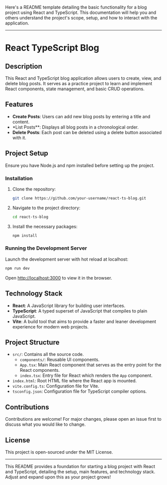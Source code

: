Here's a README template detailing the basic functionality for a blog project using React and TypeScript. This documentation will help you and others understand the project's scope, setup, and how to interact with the application.

---

# React TypeScript Blog

## Description

This React and TypeScript blog application allows users to create, view, and delete blog posts. It serves as a practice project to learn and implement React components, state management, and basic CRUD operations.

## Features

-   **Create Posts**: Users can add new blog posts by entering a title and content.
-   \*List Posts\*\*: Displays all blog posts in a chronological order.
-   **Delete Posts**: Each post can be deleted using a delete button associated with it.

## Project Setup

Ensure you have Node.js and npm installed before setting up the project.

### Installation

1. Clone the repository:

    ```bash
    git clone https://github.com/your-username/react-ts-blog.git
    ```

2. Navigate to the project directory:

    ```bash
    cd react-ts-blog
    ```

3. Install the necessary packages:
    ```bash
    npm install
    ```

### Running the Development Server

Launch the development server with hot reload at localhost:

```bash
npm run dev
```

Open [http://localhost:3000](http://localhost:3000) to view it in the browser.

## Technology Stack

-   **React**: A JavaScript library for building user interfaces.
-   **TypeScript**: A typed superset of JavaScript that compiles to plain JavaScript.
-   **Vite**: A build tool that aims to provide a faster and leaner development experience for modern web projects.

## Project Structure

-   `src/`: Contains all the source code.
    -   `components/`: Reusable UI components.
    -   `App.tsx`: Main React component that serves as the entry point for the React components.
    -   `index.tsx`: Entry file for React which renders the `App` component.
-   `index.html`: Root HTML file where the React app is mounted.
-   `vite.config.ts`: Configuration file for Vite.
-   `tsconfig.json`: Configuration file for TypeScript compiler options.

## Contributions

Contributions are welcome! For major changes, please open an issue first to discuss what you would like to change.

## License

This project is open-sourced under the MIT License.

---

This README provides a foundation for starting a blog project with React and TypeScript, detailing the setup, main features, and technology stack. Adjust and expand upon this as your project grows!
